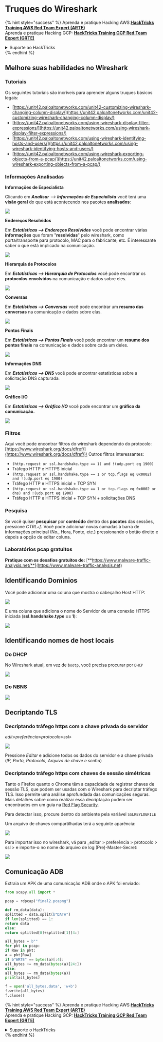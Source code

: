 # Truques do Wireshark

{% hint style="success" %}
Aprenda e pratique Hacking AWS:<img src="/.gitbook/assets/arte.png" alt="" data-size="line">[**HackTricks Training AWS Red Team Expert (ARTE)**](https://training.hacktricks.xyz/courses/arte)<img src="/.gitbook/assets/arte.png" alt="" data-size="line">\
Aprenda e pratique Hacking GCP: <img src="/.gitbook/assets/grte.png" alt="" data-size="line">[**HackTricks Training GCP Red Team Expert (GRTE)**<img src="/.gitbook/assets/grte.png" alt="" data-size="line">](https://training.hacktricks.xyz/courses/grte)

<details>

<summary>Suporte ao HackTricks</summary>

* Confira os [**planos de assinatura**](https://github.com/sponsors/carlospolop)!
* **Junte-se ao** 💬 [**grupo do Discord**](https://discord.gg/hRep4RUj7f) ou ao [**grupo do telegram**](https://t.me/peass) ou **siga**-nos no **Twitter** 🐦 [**@hacktricks\_live**](https://twitter.com/hacktricks\_live)**.**
* **Compartilhe truques de hacking enviando PRs para o** [**HackTricks**](https://github.com/carlospolop/hacktricks) e [**HackTricks Cloud**](https://github.com/carlospolop/hacktricks-cloud) repositórios do github.

</details>
{% endhint %}


## Melhore suas habilidades no Wireshark

### Tutoriais

Os seguintes tutoriais são incríveis para aprender alguns truques básicos legais:

* [https://unit42.paloaltonetworks.com/unit42-customizing-wireshark-changing-column-display/](https://unit42.paloaltonetworks.com/unit42-customizing-wireshark-changing-column-display/)
* [https://unit42.paloaltonetworks.com/using-wireshark-display-filter-expressions/](https://unit42.paloaltonetworks.com/using-wireshark-display-filter-expressions/)
* [https://unit42.paloaltonetworks.com/using-wireshark-identifying-hosts-and-users/](https://unit42.paloaltonetworks.com/using-wireshark-identifying-hosts-and-users/)
* [https://unit42.paloaltonetworks.com/using-wireshark-exporting-objects-from-a-pcap/](https://unit42.paloaltonetworks.com/using-wireshark-exporting-objects-from-a-pcap/)

### Informações Analisadas

**Informações de Especialista**

Clicando em _**Analisar** --> **Informações de Especialista**_ você terá uma **visão geral** do que está acontecendo nos pacotes **analisados**:

![](<../../../.gitbook/assets/image (256).png>)

**Endereços Resolvidos**

Em _**Estatísticas --> Endereços Resolvidos**_ você pode encontrar várias **informações** que foram "**resolvidas**" pelo wireshark, como porta/transporte para protocolo, MAC para o fabricante, etc. É interessante saber o que está implicado na comunicação.

![](<../../../.gitbook/assets/image (893).png>)

**Hierarquia de Protocolos**

Em _**Estatísticas --> Hierarquia de Protocolos**_ você pode encontrar os **protocolos** **envolvidos** na comunicação e dados sobre eles.

![](<../../../.gitbook/assets/image (586).png>)

**Conversas**

Em _**Estatísticas --> Conversas**_ você pode encontrar um **resumo das conversas** na comunicação e dados sobre elas.

![](<../../../.gitbook/assets/image (453).png>)

**Pontos Finais**

Em _**Estatísticas --> Pontos Finais**_ você pode encontrar um **resumo dos pontos finais** na comunicação e dados sobre cada um deles.

![](<../../../.gitbook/assets/image (896).png>)

**Informações DNS**

Em _**Estatísticas --> DNS**_ você pode encontrar estatísticas sobre a solicitação DNS capturada.

![](<../../../.gitbook/assets/image (1063).png>)

**Gráfico I/O**

Em _**Estatísticas --> Gráfico I/O**_ você pode encontrar um **gráfico da comunicação.**

![](<../../../.gitbook/assets/image (992).png>)

### Filtros

Aqui você pode encontrar filtros do wireshark dependendo do protocolo: [https://www.wireshark.org/docs/dfref/](https://www.wireshark.org/docs/dfref/)\
Outros filtros interessantes:

* `(http.request or ssl.handshake.type == 1) and !(udp.port eq 1900)`
* Tráfego HTTP e HTTPS inicial
* `(http.request or ssl.handshake.type == 1 or tcp.flags eq 0x0002) and !(udp.port eq 1900)`
* Tráfego HTTP e HTTPS inicial + TCP SYN
* `(http.request or ssl.handshake.type == 1 or tcp.flags eq 0x0002 or dns) and !(udp.port eq 1900)`
* Tráfego HTTP e HTTPS inicial + TCP SYN + solicitações DNS

### Pesquisa

Se você quiser **pesquisar** por **conteúdo** dentro dos **pacotes** das sessões, pressione _CTRL+f_. Você pode adicionar novas camadas à barra de informações principal (No., Hora, Fonte, etc.) pressionando o botão direito e depois a opção de editar coluna.

### Laboratórios pcap gratuitos

**Pratique com os desafios gratuitos de:** [**https://www.malware-traffic-analysis.net/**](https://www.malware-traffic-analysis.net)

## Identificando Domínios

Você pode adicionar uma coluna que mostra o cabeçalho Host HTTP:

![](<../../../.gitbook/assets/image (639).png>)

E uma coluna que adiciona o nome do Servidor de uma conexão HTTPS iniciada (**ssl.handshake.type == 1**):

![](<../../../.gitbook/assets/image (408) (1).png>)

## Identificando nomes de host locais

### Do DHCP

No Wireshark atual, em vez de `bootp`, você precisa procurar por `DHCP`

![](<../../../.gitbook/assets/image (1013).png>)

### Do NBNS

![](<../../../.gitbook/assets/image (1003).png>)

## Decriptando TLS

### Decriptando tráfego https com a chave privada do servidor

_edit>preferência>protocolo>ssl>_

![](<../../../.gitbook/assets/image (1103).png>)

Pressione _Editar_ e adicione todos os dados do servidor e a chave privada (_IP, Porta, Protocolo, Arquivo de chave e senha_)

### Decriptando tráfego https com chaves de sessão simétricas

Tanto o Firefox quanto o Chrome têm a capacidade de registrar chaves de sessão TLS, que podem ser usadas com o Wireshark para decriptar tráfego TLS. Isso permite uma análise aprofundada das comunicações seguras. Mais detalhes sobre como realizar essa decriptação podem ser encontrados em um guia na [Red Flag Security](https://redflagsecurity.net/2019/03/10/decrypting-tls-wireshark/).

Para detectar isso, procure dentro do ambiente pela variável `SSLKEYLOGFILE`

Um arquivo de chaves compartilhadas terá a seguinte aparência:

![](<../../../.gitbook/assets/image (820).png>)

Para importar isso no wireshark, vá para \_editar > preferência > protocolo > ssl > e importe-o no nome do arquivo de log (Pre)-Master-Secret:

![](<../../../.gitbook/assets/image (989).png>)

## Comunicação ADB

Extraia um APK de uma comunicação ADB onde o APK foi enviado:
```python
from scapy.all import *

pcap = rdpcap("final2.pcapng")

def rm_data(data):
splitted = data.split(b"DATA")
if len(splitted) == 1:
return data
else:
return splitted[0]+splitted[1][4:]

all_bytes = b""
for pkt in pcap:
if Raw in pkt:
a = pkt[Raw]
if b"WRTE" == bytes(a)[:4]:
all_bytes += rm_data(bytes(a)[24:])
else:
all_bytes += rm_data(bytes(a))
print(all_bytes)

f = open('all_bytes.data', 'w+b')
f.write(all_bytes)
f.close()
```
{% hint style="success" %}
Aprenda e pratique Hacking AWS:<img src="/.gitbook/assets/arte.png" alt="" data-size="line">[**HackTricks Training AWS Red Team Expert (ARTE)**](https://training.hacktricks.xyz/courses/arte)<img src="/.gitbook/assets/arte.png" alt="" data-size="line">\
Aprenda e pratique Hacking GCP: <img src="/.gitbook/assets/grte.png" alt="" data-size="line">[**HackTricks Training GCP Red Team Expert (GRTE)**<img src="/.gitbook/assets/grte.png" alt="" data-size="line">](https://training.hacktricks.xyz/courses/grte)

<details>

<summary>Supporte o HackTricks</summary>

* Confira os [**planos de assinatura**](https://github.com/sponsors/carlospolop)!
* **Junte-se ao** 💬 [**grupo do Discord**](https://discord.gg/hRep4RUj7f) ou ao [**grupo do telegram**](https://t.me/peass) ou **siga**-nos no **Twitter** 🐦 [**@hacktricks\_live**](https://twitter.com/hacktricks\_live)**.**
* **Compartilhe truques de hacking enviando PRs para o** [**HackTricks**](https://github.com/carlospolop/hacktricks) e [**HackTricks Cloud**](https://github.com/carlospolop/hacktricks-cloud) repositórios do github.

</details>
{% endhint %}
